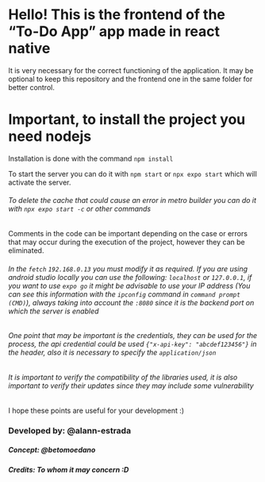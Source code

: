 # Hello! This is the frontend of the “To-Do App” app made in react native

It is very necessary for the correct functioning of the application. It may be optional to keep this repository and the frontend one in the same folder for better control.

# Important, to install the project you need nodejs

Installation is done with the command ``npm install``

To start the server you can do it with ``npm start`` or ``npx expo start`` which will activate the server.

###### To delete the cache that could cause an error in metro builder you can do it with ``npx expo start -c`` or other commands

Comments in the code can be important depending on the case or errors that may occur during the execution of the project, however they can be eliminated.

###### In the ``fetch`` ``192.168.0.13`` you must modify it as required. If you are using android studio locally you can use the following: ``localhost`` or ``127.0.0.1``, if you want to use ``expo go`` it might be advisable to use your IP address (You can see this information with the ``ipconfig`` command in ``command prompt (CMD)``), always taking into account the ``:8080`` since it is the backend port on which the server is enabled

###### One point that may be important is the credentials, they can be used for the process, the api credential could be used ``{"x-api-key": "abcdef123456"}`` in the header, also it is necessary to specify the ``application/json``

###### It is important to verify the compatibility of the libraries used, it is also important to verify their updates since they may include some vulnerability

I hope these points are useful for your development :)

### Developed by: @alann-estrada

##### Concept: @betomoedano

##### Credits: To whom it may concern :D
